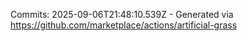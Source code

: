 Commits: 2025-09-06T21:48:10.539Z - Generated via https://github.com/marketplace/actions/artificial-grass
<br>
